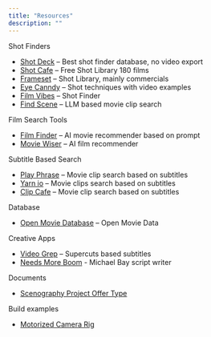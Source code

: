 ```yaml
---
title: "Resources"
description: ""
---
```


Shot Finders
* [Shot Deck](https://shotdeck.com/) – Best shot finder database, no video export
* [Shot Cafe](https://shot.cafe/) – Free Shot Library 180 films
* [Frameset](https://frameset.app/stills) – Shot Library, mainly commercials
* [Eye Canndy](https://eyecannndy.com/) – Shot techniques with video examples
* [Film Vibes](https://filmvibes.io/) – Shot Finder
* [Find Scene](https://find-scene.com/app) – LLM based movie clip search

Film Search Tools
* [Film Finder](https://filmfinder.ai/) – AI movie recommender based on prompt
* [Movie Wiser](https://moviewiser.com/ch/ask) – AI film recommender

Subtitle Based Search
* [Play Phrase](https://www.playphrase.me) – Movie clip search based on subtitles
* [Yarn io](https://getyarn.io/) – Movie clips search based on subtitles
* [Clip Cafe](https://clip.cafe/) – Movie clip search based on subtitles

Database
* [Open Movie Database](https://www.omdbapi.com/) – Open Movie Data

Creative Apps
* [Video Grep](https://antiboredom.github.io/videogrep/) – Supercuts based subtitles
* [Needs More Boom](https://needsmoreboom.com/) - Michael Bay script writer

Documents
* [Scenography Project Offer Type](https://docs.google.com/document/d/1sDBkE7SMr0mNzVs3LuPPQbJm1-xO4hqjgdtbWPR451I/edit?usp=sharing)

Build examples
* [Motorized Camera Rig](https://www.instructables.com/Make-a-Motorised-Pan-and-Rotate-Camera-Slider/)

